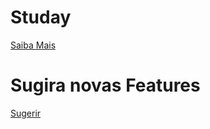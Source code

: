 # Studay


[Saiba Mais](https://medium.com/@brunoandrade.me/construindo-uma-plataforma-de-ensino-open-source-para-a-comunidade-de-tecnologia-d6fb11b280ec)

# Sugira novas Features
[Sugerir](https://github.com/brdeveloper/studay/issues/1)

